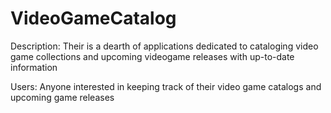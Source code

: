 # VideoGameCatalog
Description: Their is a dearth of applications dedicated to cataloging video game collections and upcoming videogame releases with up-to-date information

Users: Anyone interested in keeping track of their video game catalogs and upcoming game releases
